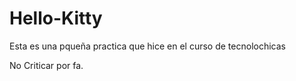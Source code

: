 # Hello-Kitty
Esta es una pqueña practica que hice en el curso de tecnolochicas

No Criticar por fa.
